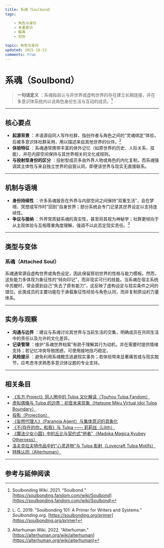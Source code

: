 ```yaml
---
title: 系魂（Soulbond）
tags:

    - 角色与身份
    - 多重意识
    - 解离
    - 创伤

topic: 角色与身份
updated: 2025-10-13
comments: true
---
```


# 系魂（Soulbond）

>  **一句话定义** ：系魂指自认与异世界或虚构世界的存在建立长期连接，并在多意识体系统内以该角色身份生活与互动的成员。[^soulbondwiki]

---

## 核心要点

-  **起源背景** ：术语源自同人写作社群，指创作者与角色之间的“灵魂绑定”体验，后被多意识体社群采用，用以描述来自其他世界的伙伴。[^soulbonding101]
-  **体验特征** ：系魂通常携带丰富的体外记忆（如原世界的历史、人际关系、技能），并在内部空间保持与其世界相关的文化或规则。
-  **与投射型身份的区分** ：投射型成员多由外界人物或角色的内化复制，而系魂强调其主体性与来自独立世界的自我认同，即便该世界与现实无直接联系。

---

## 机制与语境

-  **身份持续性** ：许多系魂报告在外界与内部空间之间保持“双重生活”，会在梦境、冥想或写作时“回到”自身世界；部分系统会专门记录其世界设定以支持连续性。
-  **争议与接纳** ：外界常质疑系魂的真实性，甚至将其视为神秘学；社群更倾向于从主观体验与互相尊重角度理解，强调不以此否定现实责任。[^alterhuman-wiki]

---

## 类型与变体

### 系魂（Attached Soul）

系魂通常源自虚构世界或角色设定，因此保留原初世界的性格与能力模板。然而，这些能力多体现为象征性的“倾向印记”，而非现实可行的技能。当系魂在宿主系统中苏醒时，常会感到自己“失去了原有能力”，这反映了虚构设定与现实条件之间的错位。此类成员的主要功能在于承载象征性经验与角色认同，而非复制原设的力量体系。

---

## 实务与观察

-  **沟通与边界** ：建议与系魂讨论其世界与当前生活的交集，明确成员在共同生活中的责任以及允许的文化差异。
-  **记录管理** ：维护“系魂世界档案”有助于理解其行为动机，并在需要时提供情绪支持；若记忆冲突导致困惑，可使用接地技巧稳定。
-  **风险提示** ：避免利用系魂概念逃避现实事务；若体验带来显著痛苦或与现实脱节，应考虑寻求熟悉多意识体议题的专业支持。

---

## 相关条目

- [《东方 Project》同人圈中的 Tulpa 文化解读（Touhou Tulpa Fandom）](Touhou-Tulpa-Fandom.md)
- [虚拟偶像与 Tulpa 的边界：初音未来现象（Hatsune Miku Virtual Idol Tulpa Boundary）](Hatsune-Miku-Virtual-Idol-Tulpa-Boundary.md)
- [投影（Projection）](Projection.md)
- [《妄想代理人》（Paranoia Agent）与集体意识的具象化](Paranoia-Agent-Collective-Consciousness.md)
- [《不/存在的你，和我》与 Tulpa —— 莉莉丝（Lilith）](Nonexistent-You-And-Me-Tulpa-Lilith.md)
- [《魔法少女小圆》中的丘比与契约式“他者”（Madoka Magica Kyubey Otherness）](Madoka-Magica-Kyubey-Otherness.md)
- [洛夫克拉夫特作品中的“心灵造物”与 Tulpa 影射（Lovecraft Tulpa Motifs）](Lovecraft-Tulpa-Motifs.md)
- [特殊认同（Alterhuman）](Alterhuman.md)

---

## 参考与延伸阅读

[^soulbondwiki]: Soulbonding Wiki. 2021. “Soulbond.” [https://soulbonding.fandom.com/wiki/Soulbond](https://soulbonding.fandom.com/wiki/Soulbond)
[^soulbonding101]: L. C. 2019. “Soulbonding 101: A Primer for Writers and Systems.” *Soulbonding.org*. [https://soulbonding.org/primer](https://soulbonding.org/primer)
[^alterhuman-wiki]: Alterhuman Wiki. 2022. “Alterhuman.” [https://alterhuman.org/wiki/alterhuman](https://alterhuman.org/wiki/alterhuman)
